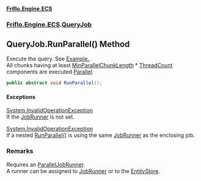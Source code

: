 #### [Friflo.Engine.ECS](index.md 'index')
### [Friflo.Engine.ECS](Friflo.Engine.ECS.md 'Friflo.Engine.ECS').[QueryJob](QueryJob.md 'Friflo.Engine.ECS.QueryJob')

## QueryJob.RunParallel() Method

Execute the query.
            See <a href="https://friflo.gitbook.io/friflo.engine.ecs/examples/optimization#parallel-query-job">Example.</a>.<br/>
            All chunks having at least [MinParallelChunkLength](QueryJob.MinParallelChunkLength.md 'Friflo.Engine.ECS.QueryJob.MinParallelChunkLength') * [ThreadCount](ParallelJobRunner.ThreadCount.md 'Friflo.Engine.ECS.ParallelJobRunner.ThreadCount')
            components are executed [Parallel](JobExecution.md#Friflo.Engine.ECS.JobExecution.Parallel 'Friflo.Engine.ECS.JobExecution.Parallel').

```csharp
public abstract void RunParallel();
```

#### Exceptions

[System.InvalidOperationException](https://docs.microsoft.com/en-us/dotnet/api/System.InvalidOperationException 'System.InvalidOperationException')  
If the [JobRunner](QueryJob.JobRunner.md 'Friflo.Engine.ECS.QueryJob.JobRunner') is not set.

[System.InvalidOperationException](https://docs.microsoft.com/en-us/dotnet/api/System.InvalidOperationException 'System.InvalidOperationException')  
If a nested [RunParallel()](QueryJob.RunParallel().md 'Friflo.Engine.ECS.QueryJob.RunParallel()') is using the same [JobRunner](QueryJob.JobRunner.md 'Friflo.Engine.ECS.QueryJob.JobRunner') as the enclosing job.

### Remarks
Requires an [ParallelJobRunner](ParallelJobRunner.md 'Friflo.Engine.ECS.ParallelJobRunner').<br/>
A runner can be assigned to [JobRunner](QueryJob.JobRunner.md 'Friflo.Engine.ECS.QueryJob.JobRunner') or to the [EntityStore](EntityStore.md 'Friflo.Engine.ECS.EntityStore').
